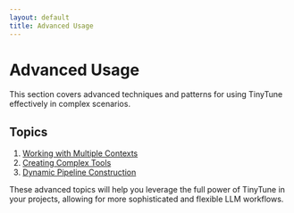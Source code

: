 ```yaml
---
layout: default
title: Advanced Usage
---
```


# Advanced Usage

This section covers advanced techniques and patterns for using TinyTune effectively in complex scenarios.

## Topics

1. [Working with Multiple Contexts](multiple-contexts.md)
2. [Creating Complex Tools](complex-tools.md)
3. [Dynamic Pipeline Construction](dynamic-pipelines.md)

These advanced topics will help you leverage the full power of TinyTune in your projects, allowing for more sophisticated and flexible LLM workflows.

